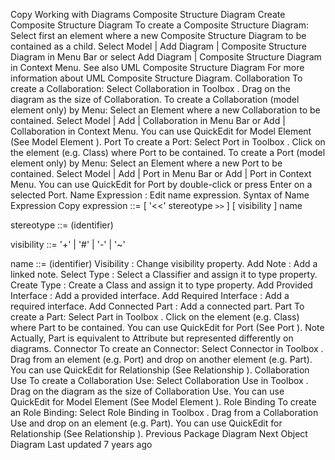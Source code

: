 Copy
Working with Diagrams
Composite Structure Diagram
Create Composite Structure Diagram
To create a Composite Structure Diagram:
Select first an element where a new Composite Structure Diagram to be contained as a child.
Select 
Model | Add Diagram | Composite Structure Diagram
 in Menu Bar or select 
Add Diagram | Composite Structure Diagram
 in Context Menu.
See also
UML Composite Structure Diagram
 For more information about UML Composite Structure Diagram.
Collaboration
To create a Collaboration:
Select 
Collaboration
 in 
Toolbox
.
Drag on the diagram as the size of Collaboration.
To create a Collaboration (model element only) by Menu:
Select an Element where a new Collaboration to be contained.
Select 
Model | Add | Collaboration
 in Menu Bar or 
Add | Collaboration
 in Context Menu.
You can use 
QuickEdit
 for Model Element (See 
Model Element
).
Port
To create a Port:
Select 
Port
 in 
Toolbox
.
Click on the element (e.g. Class) where Port to be contained.
To create a Port (model element only) by Menu:
Select an Element where a new Port to be contained.
Select 
Model | Add | Port
 in Menu Bar or 
Add | Port
 in Context Menu.
You can use 
QuickEdit
 for Port by double-click or press 
Enter
 on a selected Port.
Name Expression
 : Edit name expression.
Syntax of Name Expression
Copy
expression ::= [ '<<' stereotype `>>` ] [ visibility ] name


stereotype ::= (identifier)


visibility ::= '+' | '#' | '-' | '~'


name ::= (identifier)
Visibility
 : Change visibility property.
Add Note
 : Add a linked note.
Select Type
 : Select a Classifier and assign it to type property.
Create Type
 : Create a Class and assign it to type property.
Add Provided Interface
 : Add a provided interface.
Add Required Interface
 : Add a required interface.
Add Connected Part
 : Add a connected part.
Part
To create a Part:
Select 
Part
 in 
Toolbox
.
Click on the element (e.g. Class) where Part to be contained.
You can use 
QuickEdit
 for Port (See 
Port
).
Note
Actually, Part is equivalent to Attribute but represented differently on diagrams.
Connector
To create an Connector:
Select 
Connector
 in 
Toolbox
.
Drag from an element (e.g. Port) and drop on another element (e.g. Part).
You can use 
QuickEdit
 for Relationship (See 
Relationship
).
Collaboration Use
To create a Collaboration Use:
Select 
Collaboration Use
 in 
Toolbox
.
Drag on the diagram as the size of Collaboration Use.
You can use 
QuickEdit
 for Model Element (See 
Model Element
).
Role Binding
To create an Role Binding:
Select 
Role Binding
 in 
Toolbox
.
Drag from a Collaboration Use and drop on an element (e.g. Part).
You can use 
QuickEdit
 for Relationship (See 
Relationship
).
Previous
Package Diagram
Next
Object Diagram
Last updated 
7 years ago